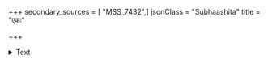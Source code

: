 +++
secondary_sources = [ "MSS_7432",]
jsonClass = "Subhaashita"
title = "एकः"

+++

<details><summary>Text</summary>

एकः संग्रामरिङ्गत्तुरगखुररजोराजिभिर्नष्टदृष्टिर् दिग्यात्राजैत्रमत्तद्विरदभरनमद्भूमिभग्नस् तथान्यः।  
वीराः के नाम तस्मात् त्रिजगति न ययुः क्षीणतां काणकुब्ज- न्यायादेतेन मुक्तावभयमभजतां वासवो वासुकिश्च॥
</details>
